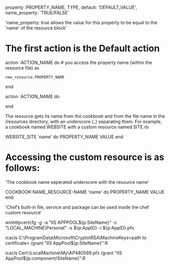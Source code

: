 

property :PROPERTY_NAME, TYPE, default: 'DEFAULT_VALUE', name_property: 'TRUE/FALSE'

'name_property: true allows the value for this property to be equal to the 'name' of the resource block'

# The first action is the Default action

action :ACTION_NAME do
	# you access the property name (within the resource file) as

	new_resource.PROPERTY_NAME
end

action :ACTION_NAME do

end

The resource gets its name from the cookbook and from the file name in the /resources directory, with an underscore (_) separating them. For example, a cookbook named WEBSITE with a custom resource named SITE.rb


WEBSITE_SITE 'name' do
	PROPERTY_NAME VALUE
end

# Accessing  the custom resource is as follows:

'The cookbook name seperated underscore with the resource name'

COOKBOOK-NAME_RESOURCE-NAME 'name' do
	PROPERTY_NAME VALUE
end

'Chef’s built-in file, service and package can be used inside the chef custom resource'


winhttpcertcfg -g -a "IIS APPPOOL\${p:SiteName}" -c "LOCAL_MACHINE\Personal" -s ${p:ApplD} -i ${p:ApplD}.pfx

icacls C:\ProgramData\Microsoft\Crypto\RSA\MachineKeys\<path to certificate> /grant "IIS AppPool\${p:SiteName}":R

icacls Cert:\LocalMachine\My\AP480569.pfx /grant "IIS AppPool\${p:component/SiteName}":R